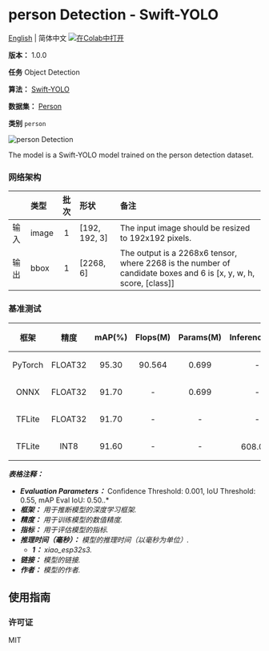 # person Detection - Swift-YOLO

[English](../en/person_Detection_Swift-YOLO_192.md) | 简体中文 [![在Colab中打开](https://colab.research.google.com/assets/colab-badge.svg)](https://colab.research.google.com/github/seeed-studio/sscma-model-zoo/blob/main/notebooks/zh_CN/person_Detection_Swift-YOLO_192.ipynb)

**版本：** 1.0.0

**任务** Object Detection

**算法：** [Swift-YOLO](https://github.com/Seeed-Studio/ModelAssistant/blob/main/configs/swift_yolo/swift_yolo_tiny_1xb16_300e_coco.py)

**数据集：** [Person](https://universe.roboflow.com/hanzhou-7mktt/ssperson/dataset/7#)

**类别** `person`

![person Detection](https://files.seeedstudio.com/sscma/static/detection_person.png)

The model is a Swift-YOLO model trained on the person detection dataset.

### 网络架构

|    | 类型    |  批次  | 形状            | 备注                                                                                                               |
|:---|:------|:----:|:--------------|:-----------------------------------------------------------------------------------------------------------------|
| 输入 | image |  1   | [192, 192, 3] | The input image should be resized to 192x192 pixels.                                                             |
| 输出 | bbox  |  1   | [2268, 6]     | The output is a 2268x6 tensor, where 2268 is the number of candidate boxes and 6 is [x, y, w, h, score, [class]] |
### 基准测试

|   框架    |   精度    |  mAP(%)  |  Flops(M)  |  Params(M)  |    Inference(ms)    |                                                  下载                                                  |      作者      |
|:-------:|:-------:|:--------:|:----------:|:-----------:|:-------------------:|:----------------------------------------------------------------------------------------------------:|:------------:|
| PyTorch | FLOAT32 |  95.30   |   90.564   |    0.699    |          -          |      [链接](https://files.seeedstudio.com/sscma/model_zoo/detection/person/person_detection.pth)       | Seeed Studio |
|  ONNX   | FLOAT32 |  91.70   |     -      |    0.699    |          -          |  [链接](https://files.seeedstudio.com/sscma/model_zoo/detection/person/person_detection_float32.onnx)  | Seeed Studio |
| TFLite  | FLOAT32 |  91.70   |     -      |      -      |          -          | [链接](https://files.seeedstudio.com/sscma/model_zoo/detection/person/person_detection_float32.tflite) | Seeed Studio |
| TFLite  |  INT8   |  91.60   |     -      |      -      | 608.0<sup>(1)</sup> |  [链接](https://files.seeedstudio.com/sscma/model_zoo/detection/person/person_detection_int8.tflite)   | Seeed Studio |

***表格注释：***

- ***Evaluation Parameters：***  Confidence Threshold: 0.001, IoU Threshold: 0.55, mAP Eval IoU: 0.50..*
- ***框架：** 用于推断模型的深度学习框架.*
- ***精度：** 用于训练模型的数值精度.*
- ***指标：** 用于评估模型的指标.*
- ***推理时间（毫秒）：** 模型的推理时间（以毫秒为单位）.*
  - ***1：** xiao_esp32s3.*
- ***链接：** 模型的链接.*
- ***作者：** 模型的作者.*

## 使用指南

### 许可证

MIT


